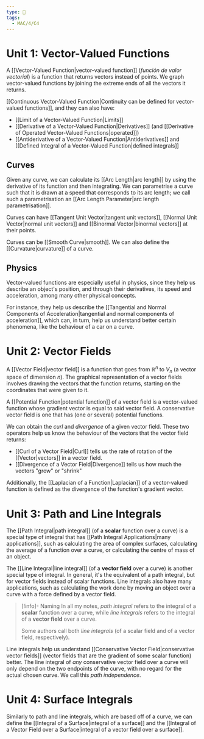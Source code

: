 ```yaml
---
type: 🏫
tags:
  - MAC/4/C4
---
```


# Unit 1: Vector-Valued Functions

A [[Vector-Valued Function|vector-valued function]] (_función de valor vectorial_) is a function that returns vectors instead of points. We graph vector-valued functions by joining the extreme ends of all the vectors it returns.

[[Continuous Vector-Valued Function|Continuity can be defined for vector-valued functions]], and they can also have:

- [[Limit of a Vector-Valued Function|Limits]]
- [[Derivative of a Vector-Valued Function|Derivatives]] (and [[Derivative of Operated Vector-Valued Functions|operated]])
- [[Antiderivative of a Vector-Valued Function|Antiderivatives]] and [[Defined Integral of a Vector-Valued Function|defined integrals]]

## Curves

Given any curve, we can calculate its [[Arc Length|arc length]] by using the derivative of its function and then integrating. We can parametrise a curve such that it is drawn at a speed that corresponds to its arc length; we call such a parametrisation an [[Arc Length Parameter|arc length parametrisation]].

Curves can have [[Tangent Unit Vector|tangent unit vectors]], [[Normal Unit Vector|normal unit vectors]] and [[Binormal Vector|binormal vectors]] at their points.

Curves can be [[Smooth Curve|smooth]]. We can also define the [[Curvature|curvature]] of a curve.

## Physics

Vector-valued functions are especially useful in physics, since they help us describe an object's position, and through their derivatives, its speed and acceleration, among many other physical concepts.

For instance, they help us describe the [[Tangential and Normal Components of Acceleration|tangential and normal components of acceleration]], which can, in turn, help us understand better certain phenomena, like the behaviour of a car on a curve.

# Unit 2: Vector Fields

A [[Vector Field|vector field]] is a function that goes from $\mathbb{R}^n$ to $V_n$ (a vector space of dimension $n$). The graphical representation of a vector fields involves drawing the vectors that the function returns, starting on the coordinates that were given to it.

A [[Potential Function|potential function]] of a vector field is a vector-valued function whose gradient vector is equal to said vector field. A conservative vector field is one that has (one or several) potential functions.

We can obtain the _curl_ and _divergence_ of a given vector field. These two operators help us know the behaviour of the vectors that the vector field returns:

- [[Curl of a Vector Field|Curl]] tells us the rate of rotation of the [[Vector|vectors]] in a vector field.
- [[Divergence of a Vector Field|Divergence]] tells us how much the vectors "grow" or "shrink"

Additionally, the [[Laplacian of a Function|Laplacian]] of a vector-valued function is defined as the divergence of the function's gradient vector.

# Unit 3: Path and Line Integrals

The [[Path Integral|path integral]] (of a **scalar** function over a curve) is a special type of integral that has [[Path Integral Applications|many applications]], such as calculating the area of complex surfaces, calculating the average of a function over a curve, or calculating the centre of mass of an object.

The [[Line Integral|line integral]] (of a **vector field** over a curve) is another special type of integral. In general, it's the equivalent of a path integral, but for vector fields instead of scalar functions. Line integrals also have many applications, such as calculating the work done by moving an object over a curve with a force defined by a vector field.

> [!info]- Naming
> In all my notes, _path integral_ refers to the integral of a **scalar** function over a curve, while _line integrals_ refers to the integral of a **vector field** over a curve.
>
> Some authors call both _line integrals_ (of a scalar field and of a vector field, respectively).

Line integrals help us understand [[Conservative Vector Field|conservative vector fields]] (vector fields that are the gradient of some scalar function) better. The line integral of _any_ conservative vector field over a curve will only depend on the two endpoints of the curve, with no regard for the actual chosen curve. We call this _path independence_.

# Unit 4: Surface Integrals

Similarly to path and line integrals, which are based off of a curve, we can define the [[Integral of a Surface|integral of a surface]] and the [[Integral of a Vector Field over a Surface|integral of a vector field over a surface]].
